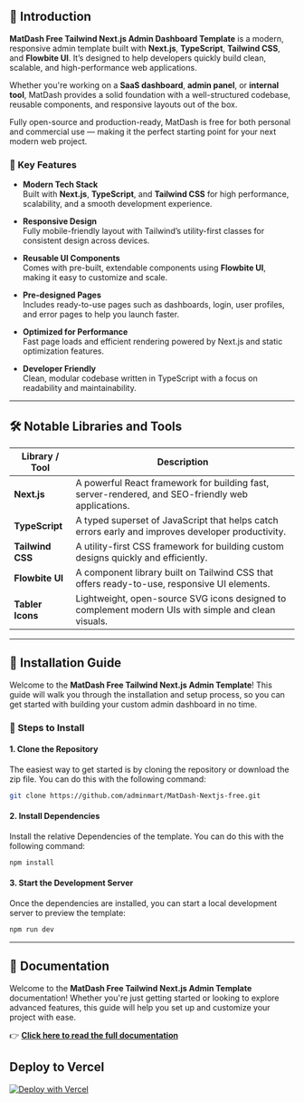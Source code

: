 ## 👋 Introduction

**MatDash  Free Tailwind Next.js Admin Dashboard Template** is a modern, responsive admin template built with **Next.js**, **TypeScript**, **Tailwind CSS**, and **Flowbite UI**. It’s designed to help developers quickly build clean, scalable, and high-performance web applications.

Whether you're working on a **SaaS dashboard**, **admin panel**, or **internal tool**, MatDash provides a solid foundation with a well-structured codebase, reusable components, and responsive layouts out of the box.

Fully open-source and production-ready, MatDash is free for both personal and commercial use — making it the perfect starting point for your next modern web project. 


### 🔑 Key Features

- **Modern Tech Stack**  
  Built with **Next.js**, **TypeScript**, and **Tailwind CSS** for high performance, scalability, and a smooth development experience.

- **Responsive Design**  
  Fully mobile-friendly layout with Tailwind’s utility-first classes for consistent design across devices.

- **Reusable UI Components**  
  Comes with pre-built, extendable components using **Flowbite UI**, making it easy to customize and scale.

- **Pre-designed Pages**  
  Includes ready-to-use pages such as dashboards, login, user profiles, and error pages to help you launch faster.

- **Optimized for Performance**  
  Fast page loads and efficient rendering powered by Next.js and static optimization features.

- **Developer Friendly**  
  Clean, modular codebase written in TypeScript with a focus on readability and maintainability.

---



## 🛠️ Notable Libraries and Tools

| **Library / Tool**     | **Description**                                                                 |
|------------------------|---------------------------------------------------------------------------------|
| **Next.js**            | A powerful React framework for building fast, server-rendered, and SEO-friendly web applications. |
| **TypeScript**         | A typed superset of JavaScript that helps catch errors early and improves developer productivity. |
| **Tailwind CSS**       | A utility-first CSS framework for building custom designs quickly and efficiently. |
| **Flowbite UI**        | A component library built on Tailwind CSS that offers ready-to-use, responsive UI elements. |
| **Tabler Icons**       | Lightweight, open-source SVG icons designed to complement modern UIs with simple and clean visuals. |


---

## 💾 Installation Guide

Welcome to the **MatDash Free Tailwind Next.js Admin Template**! This guide will walk you through the installation and setup process, so you can get started with building your custom admin dashboard in no time.

### 📝 Steps to Install

#### 1. **Clone the Repository**

The easiest way to get started is by cloning the repository or download the zip file. You can do this with the following command:

```bash
git clone https://github.com/adminmart/MatDash-Nextjs-free.git
```

#### 2. **Install Dependencies**

Install the relative Dependencies of the template. You can do this with the following command:

```bash
npm install
```

#### 3. **Start the Development Server**

Once the dependencies are installed, you can start a local development server to preview the template: 

```bash
npm run dev
```

---

## 📝 Documentation

Welcome to the **MatDash Free Tailwind Next.js Admin Template** documentation! Whether you're just getting started or looking to explore advanced features, this guide will help you set up and customize your project with ease.

👉 **[Click here to read the full documentation](https://adminmart.github.io/free-documentation/nextjs/matdash/index.html?ref=56)**


## Deploy to Vercel
[![Deploy with Vercel](https://vercel.com/button)](https://vercel.com/new/clone?repository-url=https://github.com/adminmart/v0-Matdash-nextjs-free-dashboard&root-directory=package)
